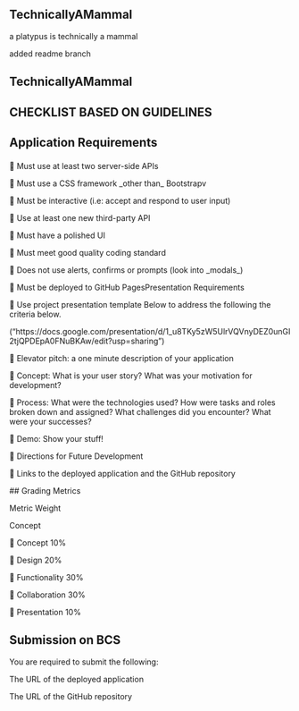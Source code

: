 ## TechnicallyAMammal   
a platypus is technically a mammal

added readme branch 
 ## TechnicallyAMammal   
## CHECKLIST BASED ON GUIDELINES 
## Application Requirements</p>
<p>	Must use at least two server-side APIs</p>
<p>	Must use a CSS framework _other than_ Bootstrapv
<p>	Must be interactive (i.e: accept and respond to user input)</p>
<p>	Use at least one new third-party API</p>
<p>	Must have a polished UI</p>
<p>	Must meet good quality coding standard</p>
<p>	Does not use alerts, confirms or prompts (look into _modals_)</p>
<p>	Must be deployed to GitHub PagesPresentation Requirements </p>
<p>	Use project presentation template Below to address the following the criteria below.</p>
(“https://docs.google.com/presentation/d/1_u8TKy5zW5UlrVQVnyDEZ0unGI2tjQPDEpA0FNuBKAw/edit?usp=sharing”) 
<p>	Elevator pitch: a one minute description of your application</p>
<p>	Concept: What is your user story? What was your motivation for development?</p>
<p>	Process: What were the technologies used? How were tasks and roles broken down and assigned? What challenges did you encounter? What were your successes?</p>
<p>	Demo: Show your stuff!</p>
<p>	Directions for Future Development</p>
 	Links to the deployed application and the GitHub repository</p> 

<p>
## Grading Metrics
<p>Metric	Weight</p>
<p>Concept</p>
<p>		Concept  	10%
<p>		Design	20%
<p>		Functionality	30%
<p>		Collaboration	30%</p>
<p>		Presentation	10%</p>			


## Submission on BCS
<p>You are required to submit the following:</p>
<p>The URL of the deployed application
<p>The URL of the GitHub repository
 
 




